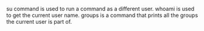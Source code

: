 su command is used to run a command as a different user.
whoami is used to get the current user name.
groups is a command that prints all the groups the current user is part of.
